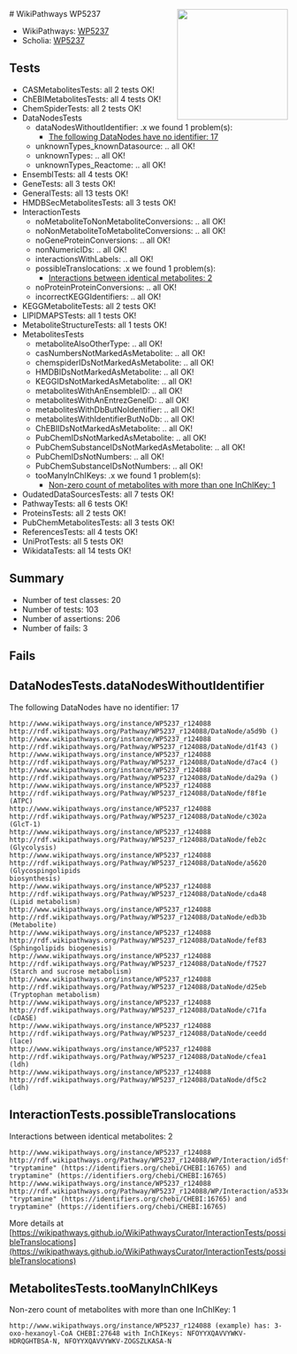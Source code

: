 <img style="float: right; width: 200px" src="https://upload.wikimedia.org/wikipedia/commons/thumb/8/83/Wplogo_with_text_500.png/640px-Wplogo_with_text_500.png" />
# WikiPathways WP5237

* WikiPathways: [WP5237](https://new.wikipathways.org/pathways/WP5237)
* Scholia: [WP5237](https://scholia.toolforge.org/wikipathways/WP5237)
## Tests
* CASMetabolitesTests: all 2 tests OK!
* ChEBIMetabolitesTests: all 4 tests OK!
* ChemSpiderTests: all 2 tests OK!
* DataNodesTests
    * dataNodesWithoutIdentifier: .x we found 1 problem(s):
        * [The following DataNodes have no identifier: 17](#8792c497)
    * unknownTypes_knownDatasource: .. all OK!
    * unknownTypes: .. all OK!
    * unknownTypes_Reactome: .. all OK!
* EnsemblTests: all 4 tests OK!
* GeneTests: all 3 tests OK!
* GeneralTests: all 13 tests OK!
* HMDBSecMetabolitesTests: all 3 tests OK!
* InteractionTests
    * noMetaboliteToNonMetaboliteConversions: .. all OK!
    * noNonMetaboliteToMetaboliteConversions: .. all OK!
    * noGeneProteinConversions: .. all OK!
    * nonNumericIDs: .. all OK!
    * interactionsWithLabels: .. all OK!
    * possibleTranslocations: .x we found 1 problem(s):
        * [Interactions between identical metabolites: 2](#d59038c5)
    * noProteinProteinConversions: .. all OK!
    * incorrectKEGGIdentifiers: .. all OK!
* KEGGMetaboliteTests: all 2 tests OK!
* LIPIDMAPSTests: all 1 tests OK!
* MetaboliteStructureTests: all 1 tests OK!
* MetabolitesTests
    * metaboliteAlsoOtherType: .. all OK!
    * casNumbersNotMarkedAsMetabolite: .. all OK!
    * chemspiderIDsNotMarkedAsMetabolite: .. all OK!
    * HMDBIDsNotMarkedAsMetabolite: .. all OK!
    * KEGGIDsNotMarkedAsMetabolite: .. all OK!
    * metabolitesWithAnEnsembleID: .. all OK!
    * metabolitesWithAnEntrezGeneID: .. all OK!
    * metabolitesWithDbButNoIdentifier: .. all OK!
    * metabolitesWithIdentifierButNoDb: .. all OK!
    * ChEBIIDsNotMarkedAsMetabolite: .. all OK!
    * PubChemIDsNotMarkedAsMetabolite: .. all OK!
    * PubChemSubstanceIDsNotMarkedAsMetabolite: .. all OK!
    * PubChemIDsNotNumbers: .. all OK!
    * PubChemSubstanceIDsNotNumbers: .. all OK!
    * tooManyInChIKeys: .x we found 1 problem(s):
        * [Non-zero count of metabolites with more than one InChIKey: 1](#a4e4037e)
* OudatedDataSourcesTests: all 7 tests OK!
* PathwayTests: all 6 tests OK!
* ProteinsTests: all 2 tests OK!
* PubChemMetabolitesTests: all 3 tests OK!
* ReferencesTests: all 4 tests OK!
* UniProtTests: all 5 tests OK!
* WikidataTests: all 14 tests OK!


## Summary

* Number of test classes: 20
* Number of tests: 103
* Number of assertions: 206
* Number of fails: 3

## Fails

<a name="8792c497" />

## DataNodesTests.dataNodesWithoutIdentifier

The following DataNodes have no identifier: 17
```
http://www.wikipathways.org/instance/WP5237_r124088 http://rdf.wikipathways.org/Pathway/WP5237_r124088/DataNode/a5d9b ()
http://www.wikipathways.org/instance/WP5237_r124088 http://rdf.wikipathways.org/Pathway/WP5237_r124088/DataNode/d1f43 ()
http://www.wikipathways.org/instance/WP5237_r124088 http://rdf.wikipathways.org/Pathway/WP5237_r124088/DataNode/d7ac4 ()
http://www.wikipathways.org/instance/WP5237_r124088 http://rdf.wikipathways.org/Pathway/WP5237_r124088/DataNode/da29a ()
http://www.wikipathways.org/instance/WP5237_r124088 http://rdf.wikipathways.org/Pathway/WP5237_r124088/DataNode/f8f1e (ATPC)
http://www.wikipathways.org/instance/WP5237_r124088 http://rdf.wikipathways.org/Pathway/WP5237_r124088/DataNode/c302a (GlcT-1)
http://www.wikipathways.org/instance/WP5237_r124088 http://rdf.wikipathways.org/Pathway/WP5237_r124088/DataNode/feb2c (Glycolysis)
http://www.wikipathways.org/instance/WP5237_r124088 http://rdf.wikipathways.org/Pathway/WP5237_r124088/DataNode/a5620 (Glycospingolipids
biosynthesis)
http://www.wikipathways.org/instance/WP5237_r124088 http://rdf.wikipathways.org/Pathway/WP5237_r124088/DataNode/cda48 (Lipid metabolism)
http://www.wikipathways.org/instance/WP5237_r124088 http://rdf.wikipathways.org/Pathway/WP5237_r124088/DataNode/edb3b (Metabolite)
http://www.wikipathways.org/instance/WP5237_r124088 http://rdf.wikipathways.org/Pathway/WP5237_r124088/DataNode/fef83 (Sphingolipids biogenesis)
http://www.wikipathways.org/instance/WP5237_r124088 http://rdf.wikipathways.org/Pathway/WP5237_r124088/DataNode/f7527 (Starch and sucrose metabolism)
http://www.wikipathways.org/instance/WP5237_r124088 http://rdf.wikipathways.org/Pathway/WP5237_r124088/DataNode/d25eb (Tryptophan metabolism)
http://www.wikipathways.org/instance/WP5237_r124088 http://rdf.wikipathways.org/Pathway/WP5237_r124088/DataNode/c71fa (cDASE)
http://www.wikipathways.org/instance/WP5237_r124088 http://rdf.wikipathways.org/Pathway/WP5237_r124088/DataNode/ceedd (lace)
http://www.wikipathways.org/instance/WP5237_r124088 http://rdf.wikipathways.org/Pathway/WP5237_r124088/DataNode/cfea1 (ldh)
http://www.wikipathways.org/instance/WP5237_r124088 http://rdf.wikipathways.org/Pathway/WP5237_r124088/DataNode/df5c2 (ldh)
```

<a name="d59038c5" />

## InteractionTests.possibleTranslocations

Interactions between identical metabolites: 2
```
http://www.wikipathways.org/instance/WP5237_r124088 http://rdf.wikipathways.org/Pathway/WP5237_r124088/WP/Interaction/id5ff1117f "tryptamine" (https://identifiers.org/chebi/CHEBI:16765) and 
tryptamine" (https://identifiers.org/chebi/CHEBI:16765)
http://www.wikipathways.org/instance/WP5237_r124088 http://rdf.wikipathways.org/Pathway/WP5237_r124088/WP/Interaction/a533e "tryptamine" (https://identifiers.org/chebi/CHEBI:16765) and 
tryptamine" (https://identifiers.org/chebi/CHEBI:16765)
```

More details at [https://wikipathways.github.io/WikiPathwaysCurator/InteractionTests/possibleTranslocations](https://wikipathways.github.io/WikiPathwaysCurator/InteractionTests/possibleTranslocations)

<a name="a4e4037e" />

## MetabolitesTests.tooManyInChIKeys

Non-zero count of metabolites with more than one InChIKey: 1
```
http://www.wikipathways.org/instance/WP5237_r124088 (example) has: 3-oxo-hexanoyl-CoA CHEBI:27648 with InChIKeys: NFOYYXQAVVYWKV-HDRQGHTBSA-N, NFOYYXQAVVYWKV-ZOGSZLKASA-N
```

